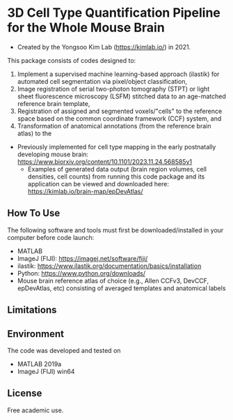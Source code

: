 # 3D Cell Type Quantification Pipeline for the Whole Mouse Brain 
- Created by the Yongsoo Kim Lab (https://kimlab.io/) in 2021.

This package consists of codes designed to:
1. Implement a supervised machine learning-based approach (ilastik) for automated cell segmentation via pixel/object classification,
2. Image registration of serial two-photon tomography (STPT) or light sheet fluorescence microscopy (LSFM) stitched data to an age-matched reference brain template,
3. Registration of assigned and segmented voxels/"cells" to the reference space based on the common coordinate framework (CCF) system, and
4. Transformation of anatomical annotations (from the reference brain atlas) to the 

- Previously implemented for cell type mapping in the early postnatally developing mouse brain: https://www.biorxiv.org/content/10.1101/2023.11.24.568585v1 
  - Examples of generated data output (brain region volumes, cell densities, cell counts) from running this code package and its application can be viewed and downloaded here: https://kimlab.io/brain-map/epDevAtlas/

## How To Use
The following software and tools must first be downloaded/installed in your computer before code launch: 
- MATLAB
- ImageJ (FIJI): https://imagej.net/software/fiji/
- ilastik: https://www.ilastik.org/documentation/basics/installation
- Python: https://www.python.org/downloads/
- Mouse brain reference atlas of choice (e.g., Allen CCFv3, DevCCF, epDevAtlas, etc) consisting of averaged templates and anatomical labels





## Limitations


## Environment
The code was developed and tested on
- MATLAB 2019a
- ImageJ (FIJI) win64

## License
Free academic use.
